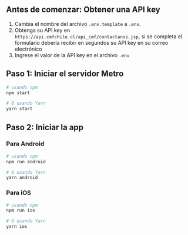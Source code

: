 ## Antes de comenzar: Obtener una API key

1. Cambia el nombre del archivo `.env.template` a `.env`.
2. Obtenga su API key en `https://api.cmfchile.cl/api_cmf/contactanos.jsp`, si se completa el formulario debería recibir en segundos su API key en su correo electrónico
3. Ingrese el valor de la API key en el archivo `.env`

## Paso 1: Iniciar el servidor Metro

```bash
# usando npm
npm start

# O usando Yarn
yarn start
```

## Paso 2: Iniciar la app

### Para Android

```bash
# usando npm
npm run android

# O usando Yarn
yarn android
```

### Para iOS

```bash
# usando npm
npm run ios

# O usando Yarn
yarn ios
```

